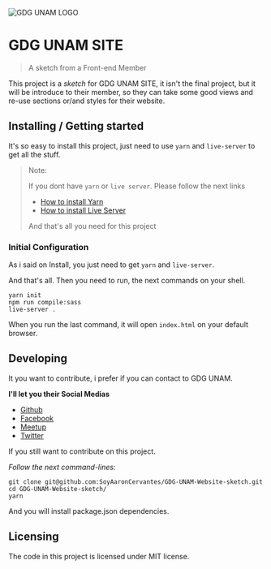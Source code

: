 ![GDG UNAM LOGO](https://scontent-qro1-1.xx.fbcdn.net/v/t1.0-9/p960x960/29025607_2092871120979211_3420226193180327936_o.jpg?_nc_cat=108&_nc_ohc=yeFMQ56lyp8AX-LQ-fA&_nc_ht=scontent-qro1-1.xx&_nc_tp=6&oh=e17ae3df8984c4ea66602f0bc38dd67d&oe=5ED050B4)

# GDG UNAM SITE
> A sketch from a Front-end Member

This project is a _sketch_ for GDG UNAM SITE, it isn't the final project, but it will be introduce to their member,
so they can take some good views and re-use sections or/and styles for their website.

## Installing / Getting started

It's so easy to install this project, just need to use `yarn` and `live-server` to get all the stuff.

> Note:
>
> If you dont have `yarn` or `live server`. Please follow the next links
>
> * [How to install Yarn](https://legacy.yarnpkg.com/lang/en/docs/install/#debian-stable)
> * [How to install Live Server](https://gist.github.com/donmccurdy/20fb112949324c92c5e8)
>
> And that's all you need for this project

### Initial Configuration

As i said on Install, you just need to get `yarn` and `live-server`.

And that's all. Then you need to run, the next commands on your shell.


```shell
yarn init
npm run compile:sass
live-server .
```

When you run the last command, it will open `index.html` on your default browser.

## Developing

It you want to contribute, i prefer if you can contact to GDG UNAM.

**I'll let you their Social Medias**

* [Github](https://github.com/GDG-UNAM-global)
* [Facebook](https://www.facebook.com/GDGUNAM/)
* [Meetup](https://www.meetup.com/GDG-UNAM/)
* [Twitter](https://twitter.com/gdgunam?lang=en)

If you still want to contribute on this project.

_Follow the next command-lines:_

```shell
git clone git@github.com:SoyAaronCervantes/GDG-UNAM-Website-sketch.git
cd GDG-UNAM-Website-sketch/
yarn
```

And you will install package.json dependencies.

## Licensing

The code in this project is licensed under MIT license.
